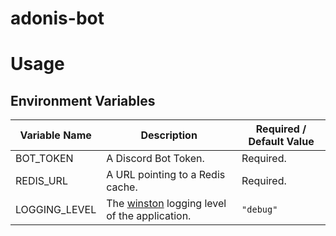 # adonis-bot

# Usage

## Environment Variables

| Variable Name | Description                                                                           | Required / Default Value |
| ------------- | ------------------------------------------------------------------------------------- | ------------------------ |
| BOT_TOKEN     | A Discord Bot Token.                                                                  | Required.                |
| REDIS_URL     | A URL pointing to a Redis cache.                                                      | Required.                |
| LOGGING_LEVEL | The [winston](https://github.com/winstonjs/winston) logging level of the application. | `"debug"`                |
